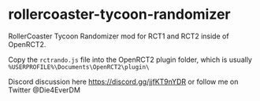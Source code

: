 # rollercoaster-tycoon-randomizer
RollerCoaster Tycoon Randomizer mod for RCT1 and RCT2 inside of OpenRCT2.

Copy the `rctrando.js` file into the OpenRCT2 plugin folder, which is usually `%USERPROFILE%\Documents\OpenRCT2\plugin\`

Discord discussion here https://discord.gg/jjfKT9nYDR or follow me on Twitter @Die4EverDM
